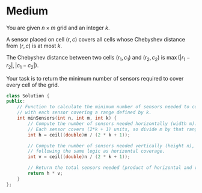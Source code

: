 # Medium

You are given $n \times m$ grid and an integer $k$.

A sensor placed on cell $(r, c)$ covers all cells whose Chebyshev distance from $(r, c)$ is at most $k$.

The Chebyshev distance between two cells $(r_1, c_1)$ and $(r_2, c_2)$ is $\max(|r_1 − r_2|,|c_1 − c_2|)$.

Your task is to return the minimum number of sensors required to cover every cell of the grid.

```cpp
class Solution {
public:
    // Function to calculate the minimum number of sensors needed to cover an n by m grid
    // with each sensor covering a range defined by k.
    int minSensors(int n, int m, int k) {
        // Compute the number of sensors needed horizontally (width m):
        // Each sensor covers (2*k + 1) units, so divide m by that range and round up.
        int h = ceil((double)m / (2 * k + 1));

        // Compute the number of sensors needed vertically (height n),
        // following the same logic as horizontal coverage.
        int v = ceil((double)n / (2 * k + 1));

        // Return the total sensors needed (product of horizontal and vertical counts).
        return h * v;
    }
};
```
